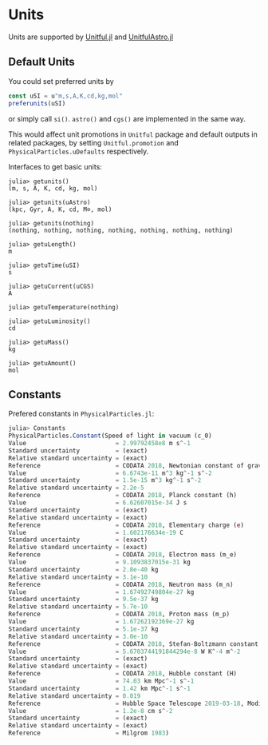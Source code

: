 # Units

Units are supported by [Unitful.jl](https://github.com/PainterQubits/Unitful.jl) and [UnitfulAstro.jl](https://github.com/JuliaAstro/UnitfulAstro.jl)

## Default Units

You could set preferred units by
```julia
const uSI = u"m,s,A,K,cd,kg,mol"
preferunits(uSI)
```
or simply call `si()`. `astro()` and `cgs()` are implemented in the same way.

This would affect unit promotions in `Unitful` package and default outputs in related packages, by setting `Unitful.promotion` and `PhysicalParticles.uDefaults` respectively.

Interfaces to get basic units:
```
julia> getunits()
(m, s, A, K, cd, kg, mol)

julia> getunits(uAstro)
(kpc, Gyr, A, K, cd, M⊙, mol)

julia> getunits(nothing)
(nothing, nothing, nothing, nothing, nothing, nothing, nothing)

julia> getuLength()
m

julia> getuTime(uSI)
s

julia> getuCurrent(uCGS)
A

julia> getuTemperature(nothing)

julia> getuLuminosity()
cd

julia> getuMass()
kg

julia> getuAmount()
mol
```

## Constants

Prefered constants in `PhysicalParticles.jl`:
```julia
julia> Constants
PhysicalParticles.Constant(Speed of light in vacuum (c_0)
Value                         = 2.99792458e8 m s^-1
Standard uncertainty          = (exact)
Relative standard uncertainty = (exact)
Reference                     = CODATA 2018, Newtonian constant of gravitation (G)
Value                         = 6.6743e-11 m^3 kg^-1 s^-2
Standard uncertainty          = 1.5e-15 m^3 kg^-1 s^-2
Relative standard uncertainty = 2.2e-5
Reference                     = CODATA 2018, Planck constant (h)
Value                         = 6.62607015e-34 J s
Standard uncertainty          = (exact)
Relative standard uncertainty = (exact)
Reference                     = CODATA 2018, Elementary charge (e)
Value                         = 1.602176634e-19 C
Standard uncertainty          = (exact)
Relative standard uncertainty = (exact)
Reference                     = CODATA 2018, Electron mass (m_e)
Value                         = 9.1093837015e-31 kg
Standard uncertainty          = 2.8e-40 kg
Relative standard uncertainty = 3.1e-10
Reference                     = CODATA 2018, Neutron mass (m_n)
Value                         = 1.67492749804e-27 kg
Standard uncertainty          = 9.5e-37 kg
Relative standard uncertainty = 5.7e-10
Reference                     = CODATA 2018, Proton mass (m_p)
Value                         = 1.67262192369e-27 kg
Standard uncertainty          = 5.1e-37 kg
Relative standard uncertainty = 3.0e-10
Reference                     = CODATA 2018, Stefan-Boltzmann constant (σ)
Value                         = 5.6703744191844294e-8 W K^-4 m^-2
Standard uncertainty          = (exact)
Relative standard uncertainty = (exact)
Reference                     = CODATA 2018, Hubble constant (H)
Value                         = 74.03 km Mpc^-1 s^-1
Standard uncertainty          = 1.42 km Mpc^-1 s^-1
Relative standard uncertainty = 0.019
Reference                     = Hubble Space Telescope 2019-03-18, Modified gravitational acceleration (ACC0)
Value                         = 1.2e-8 cm s^-2
Standard uncertainty          = (exact)
Relative standard uncertainty = (exact)
Reference                     = Milgrom 1983)
```